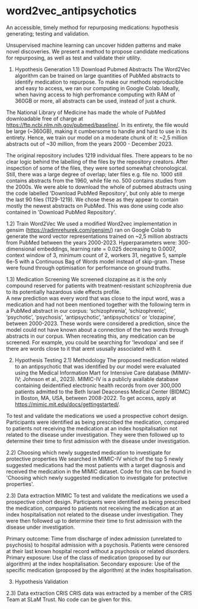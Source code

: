 # word2vec_antipsychotics
An accessible, timely method for repurposing medications: hypothesis generating; testing and validation. 

Unsupervised machine learning can uncover hidden patterns and make novel discoveries. We present a method to propose candidate medications for repurposing, as well as test and validate their utility. 

1) Hypothesis Generation
1.1) Download Pubmed Abstracts
The Word2Vec algorithm can be trained on large quantities of PubMed abstracts to identify medication to repurpose. To make our methods reproducible and easy to access, we ran our computing in Google Colab. Ideally, when having access to high perfromance computing with RAM of 360GB or more, all abstracts can be used, instead of just a chunk.

The National Library of Medicine has made the whole of PubMed downloadable free of charge at https://ftp.ncbi.nlm.nih.gov/pubmed/baseline/. In its entirety, the file would be large (~360GB), making it cumbersome to handle and hard to use in its entirety. Hence, we train our model on a moderate chunk of it:  ~2,5 million abstracts out of ~30 million, from the years 2000 - December 2023. 

The original repository includes 1219 individual files. There appears to be no clear logic behind the labelling of the files by the repository creators. After inspection of some of the files, they were sorted somewhat chronological. Still, there was a large degree of overlap; later files e.g. file no. 1000 still contains abstracts from the 1960, while file no. 500 contains studies from the 2000s.  We were able to download the whole of pubmed abstracts using the code labelled 'Download PubMed Repository', but only able to merge the last 90 files (1129-1219). We chose these as they appear to contain mostly the newest abstracts on PubMed. This was done using code also contained in 'Download PubMed Repository'.


1.2) Train Word2Vec
We used a modified Word2vec implementation in gensim (https://radimrehurek.com/gensim/) ran on Google Colab to generate the word vector representations trained on ~2,5 million abstracts from PubMed between the years 2000-2023. Hyperparameters were: 300-dimensional embeddings, learning rate = 0.025 decreasing to 0.0007, context window of 3, minimum count of 2, workers 31, negative 5, sample 6e-5 with a Continuous Bag of Words model instead of skip-gram. These were found through optimisation for performance on ground truths. 


1.3) Medication Screening
We screened clozapine as it is the only compound reserved for patients with treatment-resistant schizophrenia due to its potentially hazardous side effects profile.  
A new prediction was every word that was close to the input word, was a medication and had not been mentioned together with the following term in a PubMed abstract in our corpus: ‘schizophrenia’, ‘schizophrenic’, ‘psychotic’, ‘psychosis’, ‘antipsychotic’, ‘antipsychotics’ or ‘clozapine’, between 2000-2023. These words were considered a prediction, since the model could not have known about a connection of the two words through abstracts in our corpus. 
When recreating this, any medication can be screened. For example, you could be searching for 'levodopa' and see if there are words close to it that arent ususally associated with it. 

2) Hypothesis Testing
2.1) Methodology
The proposed medication related to an antipsychotic that was identified by our model were evaluated using the Medical Information Mart for Intensive Care database (MIMIV-IV; Johnson et al., 2023). MIMIC-IV is a publicly available database containing deidentified electronic health records from over 300,000 patients admitted to the Beth Israel Deaconess Medical Center (BIDMC) in Boston, MA, USA, between 2008-2022. To get access, apply at https://mimic.mit.edu/docs/gettingstarted/.

To test and validate the medications we used a prospective cohort design. Participants were identified as being prescribed the medication, compared to patients not receiving the medication at an index hospitalisation not related to the disease under investigation. They were then followed up to determine their time to first admission with the disease under investigation.

2.2) Choosing which newly suggested medication to investigate for protective properties
We searched in MIMIC-IV which of the top 5 newly suggested medications had the most patients with a target diagnosis and received the medication in the MIMIC dataset. 
Code for this can be found in 'Choosing which newly suggested medication to investigate for protective properties'.

2.3) Data extraction MIMIC
To test and validate the medications we used a prospective cohort design. Participants were identified as being prescribed the medication, compared to patients not receiving the medication at an index hospitalisation not related to the disease under investigation. They were then followed up to determine their time to first admission with the disease under investigation.

Primary outcome: Time from discharge of index admission (unrelated to psychosis) to hospital admission with a psychosis. Patients were censored at their last known hospital record without a psychosis or related disorders.
Primary exposure: Use of the class of medication (proposed by our algorithm) at the index hospitalisation. 
Secondary exposure: Use of the specific medication (proposed by the algorithm) at the index hospitalisation.  


3. Hypothesis Validation

2.3) Data extraction CRIS
CRIS data was extracted by a member of the CRIS Team at SLaM Trust. 
No code can be given for this. 



















